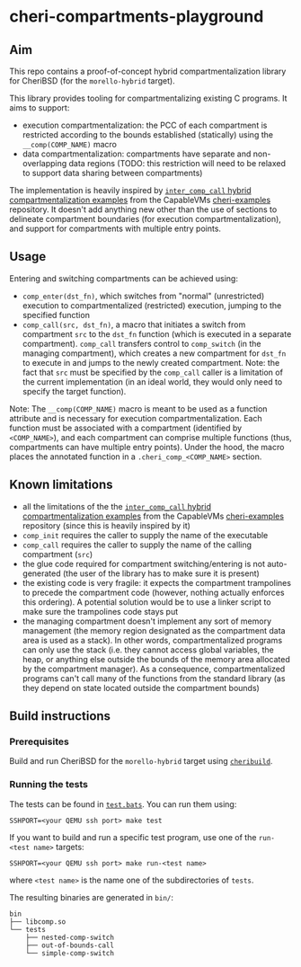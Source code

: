 # cheri-compartments-playground

## Aim

This repo contains a proof-of-concept hybrid compartmentalization library for CheriBSD (for the
`morello-hybrid` target).

This library provides tooling for compartmentalizing existing C programs. It aims to support:
* execution compartmentalization: the PCC of each compartment is restricted according to the bounds
  established (statically) using the `__comp(COMP_NAME)` macro
* data compartmentalization: compartments have separate and non-overlapping data regions (TODO: this
  restriction will need to be relaxed to support data sharing between compartments)

The implementation is heavily inspired by [`inter_comp_call` hybrid compartmentalization examples]
from the CapableVMs [cheri-examples] repository. It doesn't add anything new other than the use of
sections to delineate compartment boundaries (for execution compartmentalization), and support for
compartments with multiple entry points.

## Usage

Entering and switching compartments can be achieved using:
* `comp_enter(dst_fn)`, which switches from "normal" (unrestricted) execution to compartmentalized
  (restricted) execution, jumping to the specified function
* `comp_call(src, dst_fn)`, a macro that initiates a switch from compartment `src` to the
  `dst_fn` function (which is executed in a separate compartment). `comp_call` transfers control to
  `comp_switch` (in the managing compartment), which creates a new compartment for `dst_fn` to
  execute in and jumps to the newly created compartment. Note: the fact that `src` must be specified
  by the `comp_call` caller is a limitation of the current implementation (in an ideal world, they
  would only need to specify the target function).

Note: The `__comp(COMP_NAME)` macro is meant to be used as a function attribute and is necessary for
execution compartmentalization. Each function must be associated with a compartment (identified by
`<COMP_NAME>`), and each compartment can comprise multiple functions (thus, compartments can have
multiple entry points). Under the hood, the macro places the annotated function in a
`.cheri_comp_<COMP_NAME>` section.

## Known limitations

* all the limitations of the the [`inter_comp_call` hybrid compartmentalization examples] from the
  CapableVMs [cheri-examples] repository (since this is heavily inspired by it)
* `comp_init` requires the caller to supply the name of the executable
* `comp_call` requires the caller to supply the name of the calling compartment (`src`)
* the glue code required for compartment switching/entering is not auto-generated (the user of the
  library has to make sure it is present)
* the existing code is very fragile: it expects the compartment trampolines to precede the
  compartment code (however, nothing actually enforces this ordering). A potential solution would be
  to use a linker script to make sure the trampolines code stays put
* the managing compartment doesn't implement any sort of memory management (the memory region
  designated as the compartment data area is used as a stack). In other words, compartmentalized
  programs can only use the stack (i.e. they cannot access global variables, the heap, or anything
  else outside the bounds of the memory area allocated by the compartment manager). As a
  consequence, compartmentalized programs can't call many of the functions from the standard
  library (as they depend on state located outside the compartment bounds)

## Build instructions

### Prerequisites

Build and run CheriBSD for the `morello-hybrid` target using [`cheribuild`].

### Running the tests

The tests can be found in [`test.bats`](./test.bats). You can run them using:

```
SSHPORT=<your QEMU ssh port> make test
```

If you want to build and run a specific test program, use one of the `run-<test name>` targets:
```
SSHPORT=<your QEMU ssh port> make run-<test name>
```

where `<test name>` is the name one of the subdirectories of `tests`.

The resulting binaries are generated in `bin/`:

```
bin
├── libcomp.so
└── tests
    ├── nested-comp-switch
    ├── out-of-bounds-call
    └── simple-comp-switch
```

[`inter_comp_call` hybrid compartmentalization examples]: https://github.com/capablevms/cheri-examples/blob/d6ecb72aaa479f6126a69b9e70de1ec2fc49cdc0/hybrid/compartment_examples/inter_comp_call/malicious_compartments/shared/switch_compartment.S
[cheri-examples]: https://github.com/capablevms/cheri-examples/tree/d6ecb72aaa479f6126a69b9e70de1ec2fc49cdc0
[`cheribuild`]: https://github.com/CTSRD-CHERI/cheribuild
